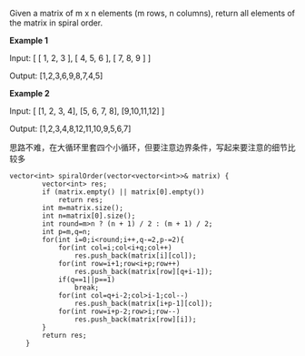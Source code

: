 Given a matrix of m x n elements (m rows, n columns), return all elements of the matrix in spiral order.

**Example 1**

Input:
[
 [ 1, 2, 3 ],
 [ 4, 5, 6 ],
 [ 7, 8, 9 ]
]

Output: [1,2,3,6,9,8,7,4,5]

**Example 2**

Input:
[
  [1, 2, 3, 4],
  [5, 6, 7, 8],
  [9,10,11,12]
]

Output: [1,2,3,4,8,12,11,10,9,5,6,7]

思路不难，在大循环里套四个小循环，但要注意边界条件，写起来要注意的细节比较多

```
vector<int> spiralOrder(vector<vector<int>>& matrix) {
        vector<int> res;
        if (matrix.empty() || matrix[0].empty()) 
            return res;
        int m=matrix.size();
        int n=matrix[0].size();
        int round=m>n ? (n + 1) / 2 : (m + 1) / 2;
        int p=m,q=n;
        for(int i=0;i<round;i++,q-=2,p-=2){
            for(int col=i;col<i+q;col++)
                res.push_back(matrix[i][col]);
            for(int row=i+1;row<i+p;row++)
                res.push_back(matrix[row][q+i-1]);
            if(q==1||p==1)
                break;
            for(int col=q+i-2;col>i-1;col--)
                res.push_back(matrix[i+p-1][col]);
            for(int row=i+p-2;row>i;row--)
                res.push_back(matrix[row][i]);
        }              
        return res;
    }
```
